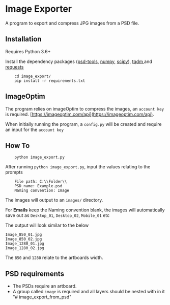 # Image Exporter

A program to export and compress JPG images from a PSD file.

## Installation

Requires Python 3.6+

Install the dependency packages ([psd-tools](https://github.com/psd-tools/psd-tools), [numpy](https://github.com/numpy/numpy), [scipy](https://github.com/scipy/scipy)), [tqdm
](https://github.com/tqdm/tqdm) and [requests](https://github.com/psf/requests)

``` terminal
    cd image_export/
    pip install -r requirements.txt
```

## ImageOptim

The program relies on imageOptim to compress the images, an `account key` is required. [https://imageoptim.com/api](https://imageoptim.com/api).

When initially running the program, a `config.py` will be created and require an input for the `account key`

## How To

``` terminal
    python image_export.py
```

After running `python image_export.py`, input the values relating to the prompts

``` terminal
    File path: C:\\Folder\\
    PSD name: Example.psd
    Naming convention: Image
```

The images will output to an `images/` directory.

For **Emails** keep the Naming convention blank, the images will automatically save out as `Desktop_01`, `Desktop_02`, `Mobile_01` etc

The output will look similar to the below

    Image_850_01.jpg
    Image_850_02.jpg
    Image_1280_01.jpg
    Image_1280_02.jpg

The `850` and `1280` relate to the artboards width.

## PSD requirements

- The PSDs require an artboard.
- A group called `image` is required and all layers should be nested with in it
"# image_export_from_psd" 
